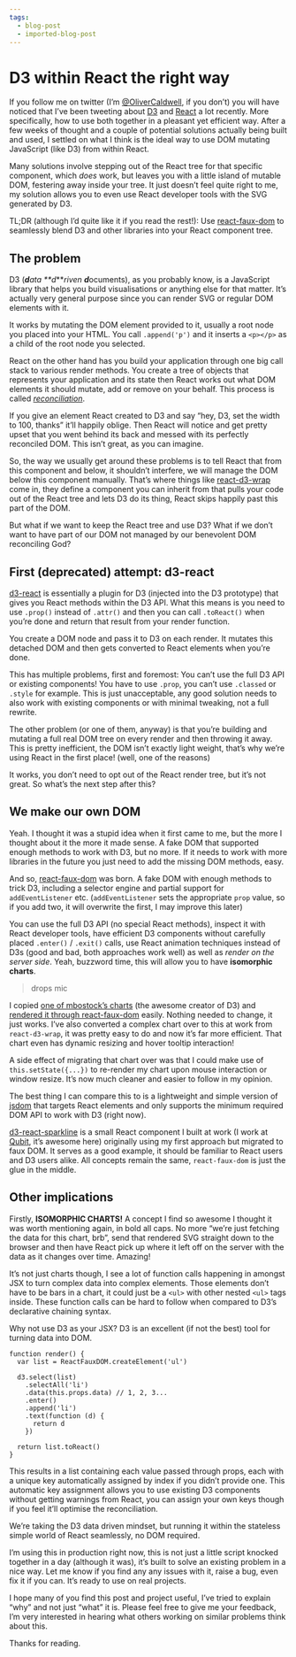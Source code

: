 ```yaml
---
tags:
  - blog-post
  - imported-blog-post
---
```

# D3 within React the right way

If you follow me on twitter (I’m [@OliverCaldwell](https://twitter.com/OliverCaldwell), if you don’t) you will have noticed that I’ve been tweeting about [D3](http://d3js.org/) and [React](http://facebook.github.io/react/) a lot recently. More specifically, how to use both together in a pleasant yet efficient way. After a few weeks of thought and a couple of potential solutions actually being built and used, I settled on what I think is the ideal way to use DOM mutating JavaScript (like D3) from within React.

Many solutions involve stepping out of the React tree for that specific component, which _does_ work, but leaves you with a little island of mutable DOM, festering away inside your tree. It just doesn’t feel quite right to me, my solution allows you to even use React developer tools with the SVG generated by D3.

TL;DR (although I’d quite like it if you read the rest!): Use [react-faux-dom](https://github.com/Olical/react-faux-dom) to seamlessly blend D3 and other libraries into your React component tree.

## The problem

D3 (***d****ata **d****riven **d***ocuments), as you probably know, is a JavaScript library that helps you build visualisations or anything else for that matter. It’s actually very general purpose since you can render SVG or regular DOM elements with it.

It works by mutating the DOM element provided to it, usually a root node you placed into your HTML. You call `.append('p')` and it inserts a `<p></p>` as a child of the root node you selected.

React on the other hand has you build your application through one big call stack to various render methods. You create a tree of objects that represents your application and its state then React works out what DOM elements it should mutate, add or remove on your behalf. This process is called _[reconciliation](https://facebook.github.io/react/docs/reconciliation.html)_.

If you give an element React created to D3 and say “hey, D3, set the width to 100, thanks” it’ll happily oblige. Then React will notice and get pretty upset that you went behind its back and messed with its perfectly reconciled DOM. This isn’t great, as you can imagine.

So, the way we usually get around these problems is to tell React that from this component and below, it shouldn’t interfere, we will manage the DOM below this component manually. That’s where things like [react-d3-wrap](https://www.npmjs.com/package/react-d3-wrap) come in, they define a component you can inherit from that pulls your code out of the React tree and lets D3 do its thing, React skips happily past this part of the DOM.

But what if we want to keep the React tree and use D3? What if we don’t want to have part of our DOM not managed by our benevolent DOM reconciling God?

## First (deprecated) attempt: d3-react

[d3-react](https://github.com/Olical/d3-react) is essentially a plugin for D3 (injected into the D3 prototype) that gives you React methods within the D3 API. What this means is you need to use `.prop()` instead of `.attr()` and then you can call `.toReact()` when you’re done and return that result from your render function.

You create a DOM node and pass it to D3 on each render. It mutates this detached DOM and then gets converted to React elements when you’re done.

This has multiple problems, first and foremost: You can’t use the full D3 API or existing components! You have to use `.prop`, you can’t use `.classed` or `.style` for example. This is just unacceptable, any good solution needs to also work with existing components or with minimal tweaking, not a full rewrite.

The other problem (or one of them, anyway) is that you’re building and mutating a full real DOM tree on every render and then throwing it away. This is pretty inefficient, the DOM isn’t exactly light weight, that’s why we’re using React in the first place! (well, one of the reasons)

It works, you don’t need to opt out of the React render tree, but it’s not great. So what’s the next step after this?

## We make our own DOM

Yeah. I thought it was a stupid idea when it first came to me, but the more I thought about it the more it made sense. A fake DOM that supported enough methods to work with D3, but no more. If it needs to work with more libraries in the future you just need to add the missing DOM methods, easy.

And so, [react-faux-dom](https://github.com/Olical/react-faux-dom) was born. A fake DOM with enough methods to trick D3, including a selector engine and partial support for `addEventListener` etc. (`addEventListener` sets the appropriate `prop` value, so if you add two, it will overwrite the first, I may improve this later)

You can use the full D3 API (no special React methods), inspect it with React developer tools, have efficient D3 components without carefully placed `.enter()` / `.exit()` calls, use React animation techniques instead of D3s (good and bad, both approaches work well) as well as _render on the server side_. Yeah, buzzword time, this will allow you to have **isomorphic charts**.

> drops mic

I copied [one of mbostock’s charts](http://bl.ocks.org/mbostock/3883245) (the awesome creator of D3) and [rendered it through react-faux-dom](http://lab.oli.me.uk/d3-to-react-again/) easily. Nothing needed to change, it just works. I’ve also converted a complex chart over to this at work from `react-d3-wrap`, it was pretty easy to do and now it’s far more efficient. That chart even has dynamic resizing and hover tooltip interaction!

A side effect of migrating that chart over was that I could make use of `this.setState({...})` to re-render my chart upon mouse interaction or window resize. It’s now much cleaner and easier to follow in my opinion.

The best thing I can compare this to is a lightweight and simple version of [jsdom](https://github.com/tmpvar/jsdom) that targets React elements and only supports the minimum required DOM API to work with D3 (right now).

[d3-react-sparkline](https://github.com/QubitProducts/d3-react-sparkline) is a small React component I built at work (I work at [Qubit](http://www.qubit.com/), it’s awesome here) originally using my first approach but migrated to faux DOM. It serves as a good example, it should be familiar to React users and D3 users alike. All concepts remain the same, `react-faux-dom` is just the glue in the middle.

## Other implications

Firstly, **ISOMORPHIC CHARTS!** A concept I find so awesome I thought it was worth mentioning again, in bold all caps. No more “we’re just fetching the data for this chart, brb”, send that rendered SVG straight down to the browser and then have React pick up where it left off on the server with the data as it changes over time. Amazing!

It’s not just charts though, I see a lot of function calls happening in amongst JSX to turn complex data into complex elements. Those elements don’t have to be bars in a chart, it could just be a `<ul>` with other nested `<ul>` tags inside. These function calls can be hard to follow when compared to D3’s declarative chaining syntax.

Why not use D3 as your JSX? D3 is an excellent (if not the best) tool for turning data into DOM.

```
function render() {
  var list = ReactFauxDOM.createElement('ul')

  d3.select(list)
    .selectAll('li')
    .data(this.props.data) // 1, 2, 3...
    .enter()
    .append('li')
    .text(function (d) {
      return d
    })

  return list.toReact()
}
```

This results in a list containing each value passed through props, each with a unique key automatically assigned by index if you didn’t provide one. This automatic key assignment allows you to use existing D3 components without getting warnings from React, you can assign your own keys though if you feel it’ll optimise the reconciliation.

We’re taking the D3 data driven mindset, but running it within the stateless simple world of React seamlessly, no DOM required.

I’m using this in production right now, this is not just a little script knocked together in a day (although it was), it’s built to solve an existing problem in a nice way. Let me know if you find any any issues with it, raise a bug, even fix it if you can. It’s ready to use on real projects.

I hope many of you find this post and project useful, I’ve tried to explain “why” and not just “what” it is. Please feel free to give me your feedback, I’m very interested in hearing what others working on similar problems think about this.

Thanks for reading.

